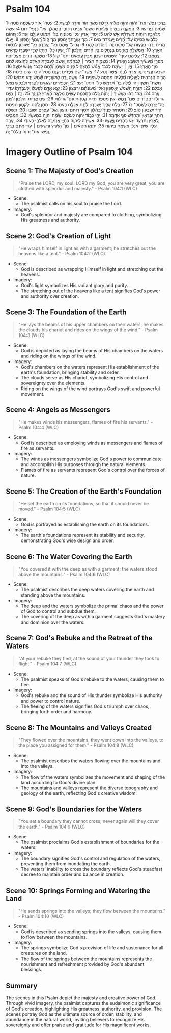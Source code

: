 # Psalm 104
1: בָּרֲכִ֥י נַפְשִׁ֗י אֶת־ יְה֫וָ֥ה יְהוָ֣ה אֱ֭לֹהַי גָּדַ֣לְתָּ מְּאֹ֑ד ה֭וֹד וְהָדָ֣ר לָבָֽשְׁתָּ׃
2: עֹֽטֶה־ א֭וֹר כַּשַּׂלְמָ֑ה נוֹטֶ֥ה שָׁ֝מַ֗יִם כַּיְרִיעָֽה׃
3: הַ֥מְקָרֶֽה בַמַּ֗יִם עֲֽלִיּ֫וֹתָ֥יו הַשָּׂם־ עָבִ֥ים רְכוּב֑וֹ הַֽ֝מְהַלֵּ֗ךְ עַל־ כַּנְפֵי־ רֽוּחַ׃
4: עֹשֶׂ֣ה מַלְאָכָ֣יו רוּח֑וֹת מְ֝שָׁרְתָ֗יו אֵ֣שׁ לֹהֵֽט׃
5: יָֽסַד־ אֶ֭רֶץ עַל־ מְכוֹנֶ֑יהָ בַּל־ תִּ֝מּ֗וֹט עוֹלָ֥ם וָעֶֽד׃
6: תְּ֭הוֹם כַּלְּב֣וּשׁ כִּסִּית֑וֹ עַל־ הָ֝רִ֗ים יַֽעַמְדוּ־ מָֽיִם׃
7: מִן־ גַּעֲרָ֣תְךָ֣ יְנוּס֑וּן מִן־ ק֥וֹל רַֽ֝עַמְךָ֗ יֵחָפֵזֽוּן׃
8: יַעֲל֣וּ הָ֭רִים יֵרְד֣וּ בְקָע֑וֹת אֶל־ מְ֝ק֗וֹם זֶ֤ה ׀ יָסַ֬דְתָּ לָהֶֽם׃
9: גְּֽבוּל־ שַׂ֭מְתָּ בַּל־ יֽ͏ַעֲבֹר֑וּן בַּל־ יְ֝שׁוּב֗וּן לְכַסּ֥וֹת הָאָֽרֶץ׃
10: הַֽמְשַׁלֵּ֣חַ מַ֭עְיָנִים בַּנְּחָלִ֑ים בֵּ֥ין הָ֝רִ֗ים יְהַלֵּכֽוּן׃
11: יַ֭שְׁקוּ כָּל־ חַיְת֣וֹ שָׂדָ֑י יִשְׁבְּר֖וּ פְרָאִ֣ים צְמָאָֽם׃
12: עֲ֭לֵיהֶם עוֹף־ הַשָּׁמַ֣יִם יִשְׁכּ֑וֹן מִבֵּ֥ין עֳ֝פָאיִ֗ם יִתְּנוּ־ קֽוֹל׃
13: מַשְׁקֶ֣ה הָ֭רִים מֵעֲלִיּוֹתָ֑יו מִפְּרִ֥י מַ֝עֲשֶׂ֗יךָ תִּשְׂבַּ֥ע הָאָֽרֶץ׃
14: מַצְמִ֤יחַ חָצִ֨יר ׀ לַבְּהֵמָ֗ה וְ֭עֵשֶׂב לַעֲבֹדַ֣ת הָאָדָ֑ם לְה֥וֹצִיא לֶ֝֗חֶם מִן־ הָאָֽרֶץ׃
15: וְיַ֤יִן ׀ יְשַׂמַּ֬ח לְֽבַב־ אֱנ֗וֹשׁ לְהַצְהִ֣יל פָּנִ֣ים מִשָּׁ֑מֶן וְ֝לֶ֗חֶם לְֽבַב־ אֱנ֥וֹשׁ יִסְעָֽד׃
16: יִ֭שְׂבְּעוּ עֲצֵ֣י יְהוָ֑ה אַֽרְזֵ֥י לְ֝בָנ֗וֹן אֲשֶׁ֣ר נָטָֽע׃
17: אֲשֶׁר־ שָׁ֭ם צִפֳּרִ֣ים יְקַנֵּ֑נוּ חֲ֝סִידָ֗ה בְּרוֹשִׁ֥ים בֵּיתָֽהּ׃
18: הָרִ֣ים הַ֭גְּבֹהִים לַיְּעֵלִ֑ים סְ֝לָעִ֗ים מַחְסֶ֥ה לַֽשְׁפַנִּֽים׃
19: עָשָׂ֣ה יָ֭רֵחַ לְמוֹעֲדִ֑ים שֶׁ֝֗מֶשׁ יָדַ֥ע מְבוֹאֽוֹ׃
20: תָּֽשֶׁת־ חֹ֭שֶׁךְ וִ֣יהִי לָ֑יְלָה בּֽוֹ־ תִ֝רְמֹ֗שׂ כָּל־ חַיְתוֹ־ יָֽעַר׃
21: הַ֭כְּפִירִים שֹׁאֲגִ֣ים לַטָּ֑רֶף וּלְבַקֵּ֖שׁ מֵאֵ֣ל אָכְלָֽם׃
22: תִּזְרַ֣ח הַ֭שֶּׁמֶשׁ יֵאָסֵפ֑וּן וְאֶל־ מְ֝עוֹנֹתָ֗ם יִרְבָּצֽוּן׃
23: יֵצֵ֣א אָדָ֣ם לְפָעֳל֑וֹ וְֽלַעֲבֹ֖דָת֣וֹ עֲדֵי־ עָֽרֶב׃
24: מָֽה־ רַבּ֬וּ מַעֲשֶׂ֨יךָ ׀ יְֽהוָ֗ה כֻּ֭לָּם בְּחָכְמָ֣ה עָשִׂ֑יתָ מָלְאָ֥ה הָ֝אָ֗רֶץ קִנְיָנֶֽךָ׃
25: זֶ֤ה ׀ הַיָּ֥ם גָּדוֹל֮ וּרְחַ֪ב יָ֫דָ֥יִם שָֽׁם־ רֶ֭מֶשׂ וְאֵ֣ין מִסְפָּ֑ר חַיּ֥וֹת קְ֝טַנּ֗וֹת עִם־ גְּדֹלֽוֹת׃
26: שָׁ֭ם אֳנִיּ֣וֹת יְהַלֵּכ֑וּן לִ֝וְיָתָ֗ן זֶֽה־ יָצַ֥רְתָּ לְשַֽׂחֶק־ בּֽוֹ׃
27: כֻּ֭לָּם אֵלֶ֣יךָ יְשַׂבֵּר֑וּן לָתֵ֖ת אָכְלָ֣ם בְּעִתּֽוֹ׃
28: תִּתֵּ֣ן לָ֭הֶם יִלְקֹט֑וּן תִּפְתַּ֥ח יָֽ֝דְךָ֗ יִשְׂבְּע֥וּן טֽוֹב׃
29: תַּסְתִּ֥יר פָּנֶיךָ֮ יִֽבָּהֵ֫ל֥וּן תֹּסֵ֣ף ר֭וּחָם יִגְוָע֑וּן וְֽאֶל־ עֲפָרָ֥ם יְשׁוּבֽוּן׃
30: תְּשַׁלַּ֣ח ר֭וּחֲךָ יִבָּרֵא֑וּן וּ֝תְחַדֵּ֗שׁ פְּנֵ֣י אֲדָמָֽה׃
31: יְהִ֤י כְב֣וֹד יְהוָ֣ה לְעוֹלָ֑ם יִשְׂמַ֖ח יְהוָ֣ה בְּמַעֲשָֽׂיו׃
32: הַמַּבִּ֣יט לָ֭אָרֶץ וַתִּרְעָ֑ד יִגַּ֖ע בֶּהָרִ֣ים וְֽיֶעֱשָֽׁנוּ׃
33: אָשִׁ֣ירָה לַיהוָ֣ה בְּחַיָּ֑י אֲזַמְּרָ֖ה לֵאלֹהַ֣י בְּעוֹדִֽי׃
34: יֶעֱרַ֣ב עָלָ֣יו שִׂיחִ֑י אָ֝נֹכִ֗י אֶשְׂמַ֥ח בַּיהוָֽה׃
35: יִתַּ֤מּוּ חַטָּאִ֨ים ׀ מִן־ הָאָ֡רֶץ וּרְשָׁעִ֤ים ׀ ע֤וֹד אֵינָ֗ם בָּרֲכִ֣י נַ֭פְשִׁי אֶת־ יְהוָ֗ה הַֽלְלוּ־ יָֽהּ׃

# Imagery Outline of Psalm 104

## Scene 1: The Majesty of God's Creation

> "Praise the LORD, my soul. LORD my God, you are very great; you are clothed with splendor and majesty." - Psalm 104:1 (WLC)

- Scene:
  - The psalmist calls on his soul to praise the Lord.
- Imagery:
  - God's splendor and majesty are compared to clothing, symbolizing His greatness and authority.

## Scene 2: God's Creation of Light

> "He wraps himself in light as with a garment; he stretches out the heavens like a tent." - Psalm 104:2 (WLC)

- Scene:
  - God is described as wrapping Himself in light and stretching out the heavens.
- Imagery:
  - God's light symbolizes His radiant glory and purity.
  - The stretching out of the heavens like a tent signifies God's power and authority over creation.

## Scene 3: The Foundation of the Earth

> "He lays the beams of his upper chambers on their waters, he makes the clouds his chariot and rides on the wings of the wind." - Psalm 104:3 (WLC)

- Scene:
  - God is depicted as laying the beams of His chambers on the waters and riding on the wings of the wind.
- Imagery:
  - God's chambers on the waters represent His establishment of the earth's foundation, bringing stability and order.
  - The clouds serve as His chariot, symbolizing His control and sovereignty over the elements.
  - Riding on the wings of the wind portrays God's swift and powerful movement.

## Scene 4: Angels as Messengers

> "He makes winds his messengers, flames of fire his servants." - Psalm 104:4 (WLC)

- Scene:
  - God is described as employing winds as messengers and flames of fire as servants.
- Imagery:
  - The winds as messengers symbolize God's power to communicate and accomplish His purposes through the natural elements.
  - Flames of fire as servants represent God's control over the forces of nature.

## Scene 5: The Creation of the Earth's Foundation

> "He set the earth on its foundations, so that it should never be moved." - Psalm 104:5 (WLC)

- Scene:
  - God is portrayed as establishing the earth on its foundations.
- Imagery:
  - The earth's foundations represent its stability and security, demonstrating God's wise design and order.

## Scene 6: The Water Covering the Earth

> "You covered it with the deep as with a garment; the waters stood above the mountains." - Psalm 104:6 (WLC)

- Scene:
  - The psalmist describes the deep waters covering the earth and standing above the mountains.
- Imagery:
  - The deep and the waters symbolize the primal chaos and the power of God to control and subdue them.
  - The covering of the deep as with a garment suggests God's mastery and dominion over the waters.

## Scene 7: God's Rebuke and the Retreat of the Waters

> "At your rebuke they fled, at the sound of your thunder they took to flight." - Psalm 104:7 (WLC)

- Scene:
  - The psalmist speaks of God's rebuke to the waters, causing them to flee.
- Imagery:
  - God's rebuke and the sound of His thunder symbolize His authority and power to control nature.
  - The fleeing of the waters signifies God's triumph over chaos, bringing forth order and harmony.

## Scene 8: The Mountains and Valleys Created

> "They flowed over the mountains, they went down into the valleys, to the place you assigned for them." - Psalm 104:8 (WLC)

- Scene:
  - The psalmist describes the waters flowing over the mountains and into the valleys.
- Imagery:
  - The flow of the waters symbolizes the movement and shaping of the land according to God's divine plan.
  - The mountains and valleys represent the diverse topography and geology of the earth, reflecting God's creative wisdom.

## Scene 9: God's Boundaries for the Waters

> "You set a boundary they cannot cross; never again will they cover the earth." - Psalm 104:9 (WLC)

- Scene:
  - The psalmist proclaims God's establishment of boundaries for the waters.
- Imagery:
  - The boundary signifies God's control and regulation of the waters, preventing them from inundating the earth.
  - The waters' inability to cross the boundary reflects God's steadfast decree to maintain order and balance in creation.

## Scene 10: Springs Forming and Watering the Land

> "He sends springs into the valleys; they flow between the mountains." - Psalm 104:10 (WLC)

- Scene:
  - God is described as sending springs into the valleys, causing them to flow between the mountains.
- Imagery:
  - The springs symbolize God's provision of life and sustenance for all creatures on the land.
  - The flow of the springs between the mountains represents the nourishment and refreshment provided by God's abundant blessings.

## Summary

The scenes in this Psalm depict the majesty and creative power of God. Through vivid imagery, the psalmist captures the eudaimonic significance of God's creation, highlighting His greatness, authority, and provision. The scenes portray God as the ultimate source of order, stability, and abundance in the natural world, inviting believers to recognize His sovereignty and offer praise and gratitude for His magnificent works.